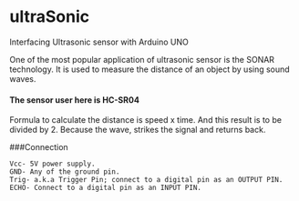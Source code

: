# ultraSonic
Interfacing Ultrasonic sensor with Arduino UNO

One  of the most popular application of ultrasonic sensor is the SONAR technology.
It is used to measure the distance of an object by using sound waves.

#### The sensor user here is HC-SR04

Formula to calculate the distance is speed x time. And this result is to be divided by 2. Because the wave, strikes the signal and returns back.

###Connection
```
Vcc- 5V power supply.
GND- Any of the ground pin.
Trig- a.k.a Trigger Pin; connect to a digital pin as an OUTPUT PIN.
ECHO- Connect to a digital pin as an INPUT PIN.
```
